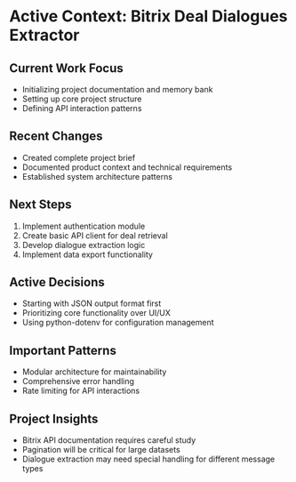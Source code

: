 # Active Context: Bitrix Deal Dialogues Extractor

## Current Work Focus
- Initializing project documentation and memory bank
- Setting up core project structure
- Defining API interaction patterns

## Recent Changes
- Created complete project brief
- Documented product context and technical requirements
- Established system architecture patterns

## Next Steps
1. Implement authentication module
2. Create basic API client for deal retrieval
3. Develop dialogue extraction logic
4. Implement data export functionality

## Active Decisions
- Starting with JSON output format first
- Prioritizing core functionality over UI/UX
- Using python-dotenv for configuration management

## Important Patterns
- Modular architecture for maintainability
- Comprehensive error handling
- Rate limiting for API interactions

## Project Insights
- Bitrix API documentation requires careful study
- Pagination will be critical for large datasets
- Dialogue extraction may need special handling for different message types
